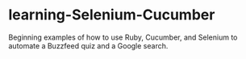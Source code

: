 # learning-Selenium-Cucumber
Beginning examples of how to use Ruby, Cucumber, and Selenium to automate a Buzzfeed quiz and a Google search.
